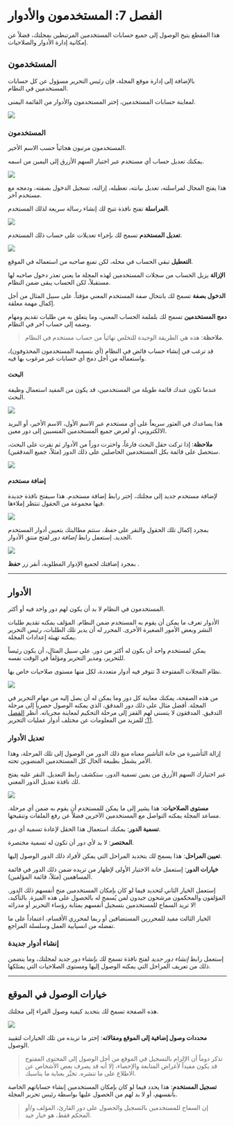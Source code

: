 # الفصل 7: المستخدمون والأدوار

هذا المقطع يتيح الوصول إلى جميع حسابات المستخدمين المرتبطين بمجلتك، فضلاً عن إمكانية إدارة الأدوار والصلاحيات.

## المستخدمون

بالإضافة إلى إدارة موقع المجلة، فإن رئيس التحرير مسؤول عن كل حسابات المستخدمين في النظام.

لمعاينة حسابات المستخدمين، إختر المستخدمون والأدوار من القائمة اليمنى.

![](./assets/learning-ojs3.1-jm-users.PNG)

### المستخدمون

المستخدمون مرتبون هجائياً حسب الاسم الأخير.

يمكنك تعديل حساب أي مستخدم عبر اختيار السهم الأزرق إلى اليمين من اسمه.

![](./assets/learning-ojs3.1-jm-users-edit.PNG)

هذا يفتح المجال لمراسلته، تعديل بيانته، تعطيله، إزالته، تسجيل الدخول بصفته، ودمجه مع مستخدم آخر.

**المراسلة** تفتح نافذة تتيح لك إنشاء رسالة سريعة لذلك المستخدم.

![](./assets/learning-ojs-3-users-email.png)

**تعديل المستخدم** تسمح لك بإجراء تعديلات على حساب ذلك المستخدم.

![](./assets/learning-ojs-3-users-edit-user.png)

**التعطيل** تبقي الحساب في محله، لكن تمنع صاحبه من استعماله في الموقع.

**الإزالة** يزيل الحساب من سجلات المستخدمين لهذه المجلة ما يعني تعذر دخول صاحبه لها مستقبلاً، لكن الحساب يبقى ضمن النظام.

**الدخول بصفة** تسمح لك بانتحال صفة المستخدم المعني مؤقتاً. على سبيل المثال من أجل إكمال مهمة معلقة.

**دمج المستخدمين** تسمح لك بلملمة الحساب المعني، وما يتعلق به من طلبات تقديم ومهام وضمه إلى حساب آخر في النظام.

> **ملاحظة**: هذه هي الطريقة الوحيدة للتخلص نهائياً من حساب مستخدم في النظام.

قد ترغب في إنشاء حساب فائض في النظام \(أي بتسمية المستخدمون المحذوفون\)، واستعماله من أجل دمج أي حسابات غير مرغوب بها فيه.

#### البحث

عندما تكون عندك قائمة طويلة من المستخدمين، قد يكون من المفيد استعمال وظيفة البحث.

![](./assets/learning-ojs-3-users-search.png)

هذا يساعدك في العثور سريعاً على أي مستخدم عبر الاسم الأول، الاسم الأخير، أو البريد الالكتروني، أو لعرض جميع المستخدمين المنسبين إلى دور معين.

**ملاحظة**: إذا تركت حقل البحث فارغاً، واخترت دوراً من الأدوار ثم نقرت على البحث، ستحصل على قائمة بكل المستخدمين الحاصلين على ذلك الدور \(مثلاً، جميع المدققين\).

![](./assets/learning-ojs-3-users-search-roles.png)

#### إضافة مستخدم

لإضافة مستخدم جديد إلى مجلتك، إختر رابط إضافة مستخدم. هذا سيفتح نافذة جديدة فيها مجموعة من الحقول تنتظر إملاءها.

![](./assets/learning-ojs-3-users-add-new.png)

بمجرد إكمال تلك الحقول والنقر على _حفظ_، ستتم مطالبتك بتعيين أدوار المستخدم الجديد. إستعمل رابط _إضافة دور_ لفتح منتقِ الأدوار.

![](./assets/learning-ojs-3-users-add-new-roles1.png)

بمجرد إضافتك لجميع الإدوار المطلوبة، أنقر زر **حفظ** .

<hr />

## الأدوار

المستخدمون في النظام لا بد أن يكون لهم دور واحد فيه أو أكثر.

 الأدوار تعرف ما يمكن أن يقوم به المستخدم ضمن النظام. المؤلف يمكنه تقديم طلبات النشر وبعض الأمور الصغيرة الأخرى. المحرر له أن يدير تلك الطلبات، رئيس التحرير يمكنه تهيئة إعدادات المجلة.

يمكن لمستخدم واحد أن يكون له أكثر من دور. على سبيل المثال، أن يكون رئيساً للتحرير، ومدير التحرير ومؤلفاً في الوقت نفسه.

نظام المجلات المفتوحة 3 تتوفر فيه أدوار متعددة، لكل منها مستوى صلاحيات خاص بها.

![](./assets/learning-ojs3.1-jm-users-roles.PNG)

من هذه الصفحة، يمكنك معاينة كل دور وما يمكن له أن يصل إليه من مهام التحرير في المجلة. أفضل مثال على ذلك دور المدقق، الذي يمكنه الوصول حصرياً إلى مرحلة التدقيق. المدققون لا يتسنى لهم القفز إلى مرحلة التحكيم لمعاينة مجرياته. أنظر [الفصل 11:](./editorial-workflow.md) للمزيد من المعلومات عن مختلف أدوار عمليات التحرير.

### تعديل الأدوار

إزالة التأشيرة من خانة التأشير معناه منع ذلك الدور من الوصول إلى تلك المرحلة، وهذا الأمر يشمل بطبيعة الحال كل المستخدمين المنضوين تحته.

عبر اختيارك السهم الأزرق من يمين تسمية الدور، ستكشف رابط التعديل. النقر عليه يفتح لك نافذة تعديل الدور المعني.

![](./assets/learning-ojs3.1-jm-users-roles-edit.PNG)

**مستوى الصلاحيات**: هذا يشير إلى ما يمكن للمستخدم أن يقوم به ضمن أي مرحلة. مساعد المجلة يمكنه التواصل مع المستخدمين الآخرين فضلاً عن رفع الملفات وتنقيحها.

**تسمية الدور**: يمكنك استعمال هذا الحقل لإعادة تسمية أي دور.

**المختصر**: لا بد لأي دور أن تكون له تسمية مختصرة.

**تعيين المراحل**: هذا يسمح لك بتحديد المراحل التي يمكن لأفراد ذلك الدور الوصول إليها.

**خيارات الدور**: إستعمل خانة الاختيار الأولى لإظهار من تريده ضمن ذلك الدور في قائمة المساهمين \(مثلاً، قائمة المؤلفين\).

إستعمل الخيار الثاني لتحديد فيما لو كان بإمكان المستخدمين منح أنفسهم ذلك الدور. المؤلفون والمحكمون مرشحون جيدون لمن يُسمح له بالحصول على هذه الميزة. بالتأكيد، لا تريد السماح للمستخدمين بتسجيل أنفسهم بمثابة رؤساء التحرير أو مدرائه!

الخيار الثالث مفيد للمحررين المستضافين أو ربما لمحرري الأقسام، اعتماداً على ما تفضله من انسيابية العمل وسلسلة المراجع.

### إنشاء أدوار جديدة

إستعمل رابط _إنشاء دور جديد_ لفتح نافذة تسمح لك بإنشاء دور جديد لمجلتك، وما يتضمن ذلك من تعريف المراحل التي يمكنه الوصول إليها ومستوى الصلاحيات التي يمتلكها.

<hr />

## خيارات الوصول في الموقع

هذه الصفحة تسمح لك بتحديد كيفية وصول القراء إلى مجلتك.

![](./assets/learning-ojs3.1-jm-users-siteoptions.PNG)

**محددات وصول إضافية إلى الموقع ومقالاته**: إختر ما تريده من تلك الخيارات لتقييد الوصول.

> تذكر دوماً أن الإلزام بالتسجيل في الموقع من أجل الوصول إلى المحتوى المفتوح قد يكون مفيداً لأغراض المتابعة والإحصاء، إلا أنه قد يصرف بعض الأشخاص عن الاطلاع على ما تنشره. تخيَّر بعناية ما يناسبك.

**تسجيل المستخدم**: هذا يحدد فيما لو كان بإمكان المستخدمين إنشاء حساباتهم الخاصة بأنفسهم، أو لا بد لهم من الحصول عليها بواسطة رئيس تحرير المجلة.

> إن السماح للمستخدمين بالتسجيل والحصول على دور القارئ، المؤلف و/أو المحكم فقط، هو خيار جيد.
